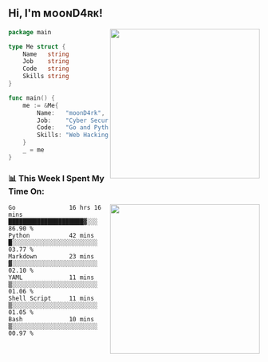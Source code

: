 <h2> Hi, I'm ᴍᴏᴏɴD4ʀᴋ!</h2>
<img align='right' src="https://github-readme-stats.vercel.app/api?username=moond4rk&show_icons=true&theme=radical" width="300">


```go
package main

type Me struct {
	Name   string
	Job    string
	Code   string
	Skills string
}

func main() {
	me := &Me{
		Name:   "moonD4rk",
		Job:    "Cyber Security Engineer",
		Code:   "Go and Python and Others",
		Skills: "Web Hacking ^o^",
	}
	_ = me
}
```



<h3>📊 This Week I Spent My Time On:</h3>
<img align='right' src="https://spotify-github-profile.vercel.app/api/view?uid=zbgk3g7ojwjwrwrleo6u8mhub&cover_image=true&theme=novatorem" width="300">

<!--START_SECTION:waka-->

```text
Go               16 hrs 16 mins  █████████████████████▓░░░   86.90 %
Python           42 mins         █░░░░░░░░░░░░░░░░░░░░░░░░   03.77 %
Markdown         23 mins         ▓░░░░░░░░░░░░░░░░░░░░░░░░   02.10 %
YAML             11 mins         ▒░░░░░░░░░░░░░░░░░░░░░░░░   01.06 %
Shell Script     11 mins         ▒░░░░░░░░░░░░░░░░░░░░░░░░   01.05 %
Bash             10 mins         ▒░░░░░░░░░░░░░░░░░░░░░░░░   00.97 %
```

<!--END_SECTION:waka-->

